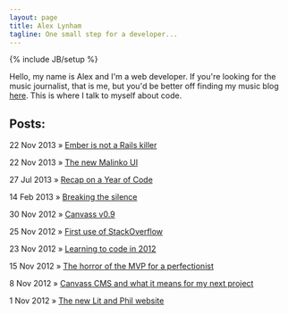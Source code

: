 ```yaml
---
layout: page
title: Alex Lynham
tagline: One small step for a developer...
---
```

{% include JB/setup %}

Hello, my name is Alex and I'm a web developer. If you're looking for the music journalist, that is me, but you'd be better off finding my music blog <a href="http://www.hipstersunite.net/">here</a>. This is where I talk to myself about code.


## Posts:

22 Nov 2013 &raquo; <a href="/2014/01/07/ember-is-not-a-rails-killer/">Ember is not a Rails killer</a>

22 Nov 2013 &raquo; <a href="/2013/11/22/the-new-malinko-ui/">The new Malinko UI</a>

27 Jul 2013 &raquo; <a href="/2013/07/26/recap-on-a-year-of-code/">Recap on a Year of Code</a>

14 Feb 2013 &raquo; <a href="/2013/02/14/breaking-the-silence/">Breaking the silence</a>

30 Nov 2012 &raquo; <a href="/2012/11/30/canvass-v09/">Canvass v0.9</a>

25 Nov 2012 &raquo; <a href="/2012/11/25/first-use-of-stackoverflow/">First use of StackOverflow</a>

23 Nov 2012 &raquo; <a href="/2012/11/23/learning-to-code-in-2012/">Learning to code in 2012</a>

15 Nov 2012 &raquo; <a href="/2012/11/15/the-horror-of-the-mvp-for-a-perfectionist/">The horror of the MVP for a perfectionist</a>

8 Nov 2012 &raquo; <a href="/2012/11/15/canvass-cms-and-what-it-means-for-my-next-project/">Canvass CMS and what it means for my next project</a>

1 Nov 2012 &raquo; <a href="/2012/11/15/the-new-lit-and-phil-website/">The new Lit and Phil website</a>







